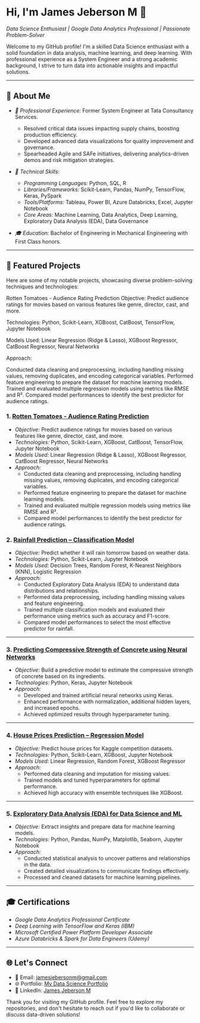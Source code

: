# Hi, I'm James Jeberson M 👋

*Data Science Enthusiast | Google Data Analytics Professional | Passionate Problem-Solver*

Welcome to my GitHub profile! I'm a skilled Data Science enthusiast with a solid foundation in data analysis, machine learning, and deep learning. With professional experience as a System Engineer and a strong academic background, I strive to turn data into actionable insights and impactful solutions.

---

## 🚀 About Me
- *🌟 Professional Experience:* Former System Engineer at Tata Consultancy Services.
  - Resolved critical data issues impacting supply chains, boosting production efficiency.
  - Developed advanced data visualizations for quality improvement and governance.
  - Spearheaded Agile and SAFe initiatives, delivering analytics-driven demos and risk mitigation strategies.

- *🔧 Technical Skills:*
  - *Programming Languages:* Python, SQL, R
  - *Libraries/Frameworks:* Scikit-Learn, Pandas, NumPy, TensorFlow, Keras, PySpark
  - *Tools/Platforms:* Tableau, Power BI, Azure Databricks, Excel, Jupyter Notebook
  - *Core Areas:* Machine Learning, Data Analytics, Deep Learning, Exploratory Data Analysis (EDA), Data Governance

- *🎓 Education:* Bachelor of Engineering in Mechanical Engineering with First Class honors.

---

## 📂 Featured Projects
Here are some of my notable projects, showcasing diverse problem-solving techniques and technologies:

Rotten Tomatoes - Audience Rating Prediction
Objective: Predict audience ratings for movies based on various features like genre, director, cast, and more.

Technologies: Python, Scikit-Learn, XGBoost, CatBoost, TensorFlow, Jupyter Notebook

Models Used: Linear Regression (Ridge & Lasso), XGBoost Regressor, CatBoost Regressor, Neural Networks

Approach:

Conducted data cleaning and preprocessing, including handling missing values, removing duplicates, and encoding categorical variables.
Performed feature engineering to prepare the dataset for machine learning models.
Trained and evaluated multiple regression models using metrics like RMSE and R².
Compared model performances to identify the best predictor for audience ratings.

### 1. [Rotten Tomatoes - Audience Rating Prediction](https://github.com/JamesJeberson/Rotten-Tomatoes-Audience-Rating-Prediction)
- *Objective:* Predict audience ratings for movies based on various features like genre, director, cast, and more.
- *Technologies:* Python, Scikit-Learn, XGBoost, CatBoost, TensorFlow, Jupyter Notebook
- *Models Used:* Linear Regression (Ridge & Lasso), XGBoost Regressor, CatBoost Regressor, Neural Networks
- *Approach:*
  - Conducted data cleaning and preprocessing, including handling missing values, removing duplicates, and encoding categorical variables.
  - Performed feature engineering to prepare the dataset for machine learning models.
  - Trained and evaluated multiple regression models using metrics like RMSE and R².
  - Compared model performances to identify the best predictor for audience ratings.

### 2. [Rainfall Prediction – Classification Model](https://github.com/JamesJeberson/Rainfall-Prediction-Classification-model)
- *Objective:* Predict whether it will rain tomorrow based on weather data.
- *Technologies:* Python, Scikit-Learn, Jupyter Notebook
- *Models Used:* Decision Trees, Random Forest, K-Nearest Neighbors (KNN), Logistic Regression
- *Approach:*
  - Conducted Exploratory Data Analysis (EDA) to understand data distributions and relationships.
  - Performed data preprocessing, including handling missing values and feature engineering.
  - Trained multiple classification models and evaluated their performance using metrics such as accuracy and F1-score.
  - Compared model performances to select the most effective predictor for rainfall.

---

### 3. [Predicting Compressive Strength of Concrete using Neural Networks](https://github.com/JamesJeberson/Predicting-Compressive-Strength-of-Concrete-using-Neural-Networks)
- *Objective:* Build a predictive model to estimate the compressive strength of concrete based on its ingredients.
- *Technologies:* Python, Keras, Jupyter Notebook
- *Approach:* 
  - Developed and trained artificial neural networks using Keras.
  - Enhanced performance with normalization, additional hidden layers, and increased epochs.
  - Achieved optimized results through hyperparameter tuning.

---

### 4. [House Prices Prediction – Regression Model](https://github.com/JamesJeberson/House-Prices-Regression)
- *Objective:* Predict house prices for Kaggle competition datasets.
- *Technologies:* Python, Scikit-Learn, XGBoost, Jupyter Notebook
- *Models Used:* Linear Regression, Random Forest, XGBoost Regressor
- *Approach:*
  - Performed data cleaning and imputation for missing values.
  - Trained models and tuned hyperparameters for optimal performance.
  - Achieved high accuracy with ensemble techniques like XGBoost.

---

### 5. [Exploratory Data Analysis (EDA) for Data Science and ML](https://github.com/JamesJeberson/EDA-for-Data-Science-and-ML)
- *Objective:* Extract insights and prepare data for machine learning models.
- *Technologies:* Python, Pandas, NumPy, Matplotlib, Seaborn, Jupyter Notebook
- *Approach:*
  - Conducted statistical analysis to uncover patterns and relationships in the data.
  - Created detailed visualizations to communicate findings effectively.
  - Processed and cleaned datasets for machine learning pipelines.

---

## 🎓 Certifications
- *Google Data Analytics Professional Certificate*
- *Deep Learning with TensorFlow and Keras (IBM)*
- *Microsoft Certified Power Platform Developer Associate*
- *Azure Databricks & Spark for Data Engineers (Udemy)*

---

## 🌐 Let's Connect
- 📧 Email: [jamesjebersonm@gmail.com](mailto:jamesjebersonm@gmail.com)
- 🌐 Portfolio: [My Data Science Portfolio](https://www.datascienceportfol.io/jamesjebersonm)
- 🔗 LinkedIn: [James Jeberson M](https://www.linkedin.com/in/james-jeberson-m)

Thank you for visiting my GitHub profile. Feel free to explore my repositories, and don't hesitate to reach out if you'd like to collaborate or discuss data-driven solutions!
